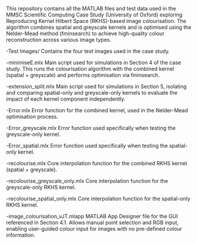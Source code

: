 This repository contains all the MATLAB files and test data used in the MMSC Scientific Computing Case Study (University of Oxford) exploring Reproducing Kernel Hilbert Space (RKHS)-based image colourisation. The algorithm combines spatial and greyscale kernels and is optimised using the Nelder-Mead method (fminsearch) to achieve high-quality colour reconstruction across various image types.


-Test Images/
Contains the four test images used in the case study.

-minimiseE.mlx
Main script used for simulations in Section 4 of the case study. This runs the colourisation algorithm with the combined kernel (spatial + greyscale) and performs optimisation via fminsearch.

-extension_split.mlx
Main script used for simulations in Section 5, isolating and comparing spatial-only and greyscale-only kernels to evaluate the impact of each kernel component independently.

-Error.mlx
Error function for the combined kernel, used in the Nelder-Mead optimisation process.

-Error_greyscale.mlx
Error function used specifically when testing the greyscale-only kernel.

-Error_spatial.mlx
Error function used specifically when testing the spatial-only kernel.

-recolourise.mlx
Core interpolation function for the combined RKHS kernel (spatial + greyscale).

-recolourise_greyscale_only.mlx
Core interpolation function for the greyscale-only RKHS kernel.

-recolourise_spatial_only.mlx
Core interpolation function for the spatial-only RKHS kernel.

-image_colourisation_vJT.mlapp
MATLAB App Designer file for the GUI referenced in Section 4.1. Allows manual point selection and RGB input, enabling user-guided colour input for images with no pre-defined colour information.
